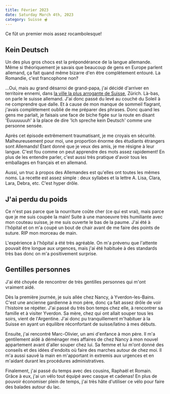 ```yaml
---
title: Février 2023
date: Saturday March 4th, 2023
category: Suisse 🫕
---
```

C﻿e fût un premier mois assez rocambolesque!

## Kein Deutsch

U﻿n des plus gros chocs est la prépondérance de la langue allemande. Même si théoriquement je savais que beaucoup de gens en Europe parlent allemand, ça fait quand même bizarre d'en être complètement entouré. La Romandie, c'est francophone non‽

.﻿..Oui, mais au grand désarroi de grand-papa, j'ai décidé d'arriver en territoire ennemi, dans [la ville la plus arrogante de Suisse](https://youtu.be/zGH5sxyoVZU), Zürich. Là-bas, on parle le suisse allemand. J'ai donc passé du levé au couché du Soleil à ne comprendre que dalle. Et à cause de mon manque de sommeil flagrant, j'avais complètement oublié de me préparer des phrases. Donc quand les gens me parlait, je faisais une face de biche figée sur la route en disant 'Euuuuuuuh' à la place de dire 'Ich spreche kein Deutsch' comme une personne sensée.

Après cet épisode extrêmement traumatisant, je me croyais en sécurité. Malheureusement pour moi, une proportion énorme des étudiants étrangers sont Allemands! Étant donné que je veux des amis, je me résigne à leur langue. C'est fou comme on peut apprendre des mots assez rapidement! En plus de les entendre parler, c'est aussi très pratique d'avoir tous les emballages en français et en allemand. 

Aussi, un truc à propos des Allemandes est qu'elles ont toutes les mêmes noms. La recette est assez simple : deux syllabes et la lettre A. Lisa, Clara, Lara, Debra, etc. C'est hyper drôle.

## J'ai perdu du poids

Ce n'est pas parce que la nourriture coûte cher (ce qui est vrai), mais parce que je me suis coupée la main! Suite à une manoeuvre très humiliante avec mon couteau suisse, je me suis ouverte le bas de la paume. J'ai été à l'hôpital et on m'a coupé un bout de chair avant de me faire des points de suture. RIP mon morceau de main.

L'expérience à l'hôpital a été très agréable. On m'a prévenu que l'attente pouvait être longue aux urgences, mais j'ai été habituée à des standards très bas donc on m'a positivement surprise.

## Gentilles personnes

J'ai été choyée de rencontrer de très gentilles personnes qui m'ont vraiment aidé. 

Dès la première journée, je suis allée chez Nancy, à Yverdon-les-Bains. C'est une ancienne gardienne à mon père, donc ça fait assez drôle de voir l'histoire se répéter. J'ai passé du très bon temps chez elle, à rencontrer sa famille et à visiter Yverdon. Sa mère, chez qui ont allait souper tous les soirs, vient de l'Argentine. J'ai donc pu tranquillement m'habituer à la Suisse en ayant un équilibre réconfortant de suisse/latino à mes débuts. 

Ensuite, j'ai rencontré Marc-Olivier, un ami d'enfance à mon père. Il m'a gentilement aidé à déménager mes affaires de chez Nancy à mon nouvel appartement avant d'aller souper chez lui. Sa femme et lui m'ont donné des conseils et des idées d'endoits où faire des marches autour de chez moi. Il m'a aussi sauvé la main en m'apportant in extremis aux urgences et en m'aidant durant les procédures administratives.

Finalement, j'ai passé du temps avec des cousins, Raphaël et Romain. Grâce à eux, j'ai un vélo tout équipé avec casque et cadenas! En plus de pouvoir économiser plein de temps, j'ai très hâte d'utiliser ce vélo pour faire des balades autour du lac.





